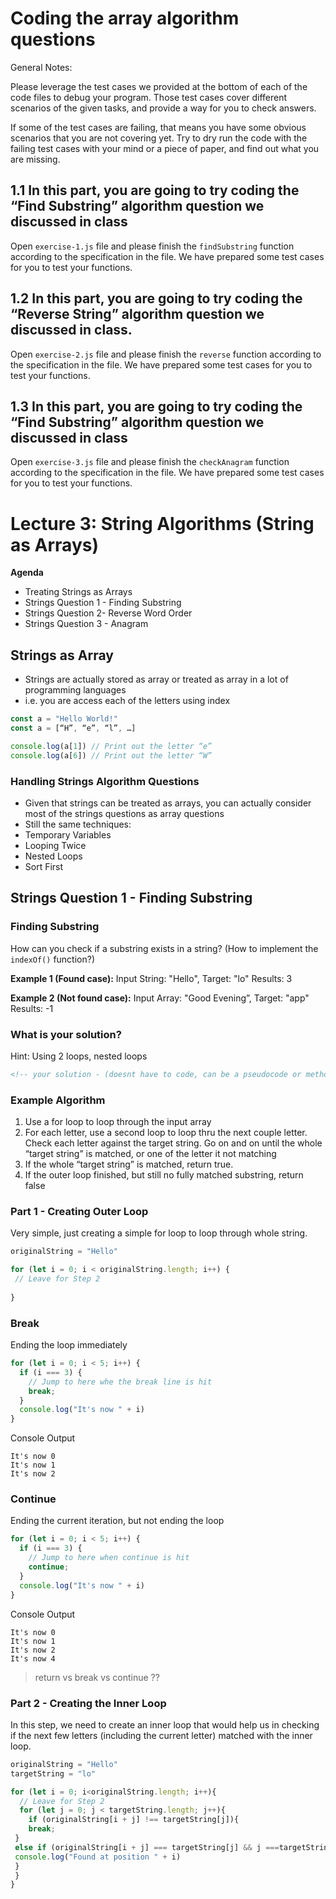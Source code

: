 # Coding the array algorithm questions

General Notes:

Please leverage the test cases we provided at the bottom of each of the code files to debug your program. Those test cases cover different scenarios of the given tasks, and provide a way for you to check answers.

If some of the test cases are failing, that means you have some obvious scenarios that you are not covering yet. Try to dry run the code with the failing test cases with your mind or a piece of paper, and find out what you are missing. 

## 1.1 In this part, you are going to try coding the “Find Substring” algorithm question we discussed in class

Open `exercise-1.js` file and please finish the `findSubstring` function according to the specification in the file. We have prepared some test cases for you to test your functions.

## 1.2 In this part, you are going to try coding the “Reverse String” algorithm question we discussed in class.

Open `exercise-2.js` file and please finish the `reverse` function according to the specification in the file. We have prepared some test cases for you to test your functions.

## 1.3 In this part, you are going to try coding the “Find Substring” algorithm question we discussed in class

Open `exercise-3.js` file and please finish the `checkAnagram` function according to the specification in the file. We have prepared some test cases for you to test your functions.

# Lecture 3: String Algorithms (String as Arrays)

**Agenda**

- Treating Strings as Arrays
- Strings Question 1 - Finding Substring
- Strings Question 2- Reverse Word Order
- Strings Question 3 - Anagram

## Strings as Array

- Strings are actually stored as array or treated as array in a lot of programming languages
- i.e. you are access each of the letters using index

```javascript
const a = "Hello World!"
const a = [“H”, “e”, “l”, …]

console.log(a[1]) // Print out the letter “e”
console.log(a[6]) // Print out the letter “W”
```

### Handling Strings Algorithm Questions
- Given that strings can be treated as arrays, you can actually consider 
most of the strings questions as array questions
- Still the same techniques:
 - Temporary Variables
 - Looping Twice
 - Nested Loops
 - Sort First

## Strings Question 1 - Finding Substring

### Finding Substring

How can you check if a substring exists in a string? (How to implement the `indexOf()` function?)

**Example 1 (Found case):**
Input String: "Hello", Target: "lo" 
Results: 3

**Example 2 (Not found case):**
Input Array: "Good Evening”, Target: "app"
Results: -1

### What is your solution?

Hint: Using 2 loops, nested loops

```markdown
<!-- your solution - (doesnt have to code, can be a pseudocode or methodology) -->


```

### Example Algorithm

1. Use a for loop to loop through the input array
2. For each letter, use a second loop to loop thru the next couple letter. 
Check each letter against the target string. Go on and on until the whole 
“target string” is matched, or one of the letter it not matching
3. If the whole “target string” is matched, return true.
4. If the outer loop finished, but still no fully matched substring, return false

### Part 1 - Creating Outer Loop

Very simple, just creating a simple for loop to loop through whole string.

```javascript
originalString = "Hello"

for (let i = 0; i < originalString.length; i++) {
 // Leave for Step 2
 
}
```

### Break

Ending the loop immediately

```javascript
for (let i = 0; i < 5; i++) {
  if (i === 3) {
    // Jump to here whe the break line is hit
    break;
  }
  console.log("It's now " + i)
}
```

Console Output

```console
It's now 0
It's now 1
It's now 2
```

### Continue

Ending the current iteration, but not ending the loop

```javascript
for (let i = 0; i < 5; i++) {
  if (i === 3) {
    // Jump to here when continue is hit
    continue;
  }
  console.log("It's now " + i)
}
```

Console Output

```console
It's now 0
It's now 1
It's now 2
It's now 4
```

> return vs break vs continue ??

### Part 2 - Creating the Inner Loop

In this step, we need to create an inner loop that would help us in checking if the next few letters (including the current letter) matched with the inner loop.

```javascript
originalString = "Hello"
targetString = "lo"

for (let i = 0; i<originalString.length; i++){
  // Leave for Step 2
  for (let j = 0; j < targetString.length; j++){
    if (originalString[i + j] !== targetString[j]){
    break;
 }
 else if (originalString[i + j] === targetString[j] && j ===targetString.length -1){
 console.log("Found at position " + i)
 }
 }
}
```